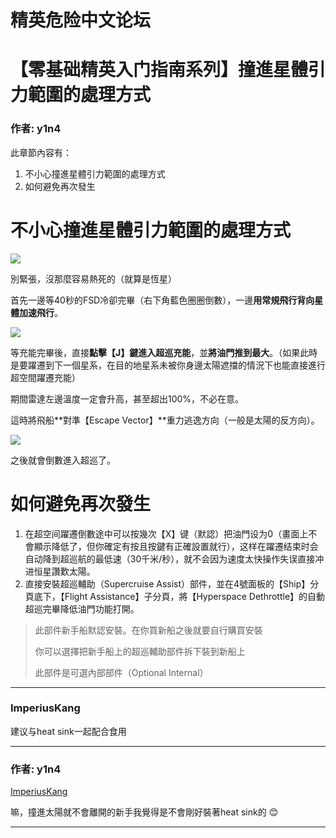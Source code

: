 




精英危险中文论坛
=========







 




# 【零基础精英入门指南系列】撞進星體引力範圍的處理方式





### 作者: y1n4



此章節內容有：


1. 不小心撞進星體引力範圍的處理方式
2. 如何避免再次發生


不小心撞進星體引力範圍的處理方式
================


![](https://qiniu.elitedanger.cn/assets/files/2021-04-13/1618330670-722221-tooclose01.jpeg)  

別緊張，沒那麼容易熱死的（就算是恆星）  

首先一邊等40秒的FSD冷卻完畢（右下角藍色圈圈倒數），一邊**用常規飛行背向星體加速飛行**。  

![](https://qiniu.elitedanger.cn/assets/files/2021-04-13/1618330793-879136-tooclose02.jpeg)  

等充能完畢後，直接**點擊【J】鍵進入超巡充能**，並**將油門推到最大**。（如果此時是要躍遷到下一個星系，在目的地星系未被你身邊太陽遮擋的情況下也能直接進行超空間躍遷充能）  

期間雷達左邊溫度一定會升高，甚至超出100%，不必在意。  

這時將飛船**對準【Escape Vector】**重力逃逸方向（一般是太陽的反方向）。  

![](https://qiniu.elitedanger.cn/assets/files/2021-04-13/1618331105-121089-tooclose03.jpeg)  

之後就會倒數進入超巡了。


如何避免再次發生
========


1. 在超空间躍遷倒數途中可以按幾次【X】键（默認）把油門设为0（畫面上不會顯示降低了，但你確定有按且按鍵有正確設置就行），这样在躍遷结束时会自动降到超巡航的最低速（30千米/秒），就不会因为速度太快操作失误直接冲进恒星讚歎太陽。
2. 直接安裝超巡輔助（Supercruise Assist）部件，並在4號面板的【Ship】分頁底下，【Flight Assistance】子分頁，將【Hyperspace Dethrottle】的自動超巡完畢降低油門功能打開。



> 此部件新手船默認安裝。在你買新船之後就要自行購買安裝  
> 
> 你可以選擇把新手船上的超巡輔助部件拆下裝到新船上  
> 
> 此部件是可選內部部件（Optional Internal）
> 
> 






---



### ImperiusKang



建议与heat sink一起配合食用






---



### 作者: y1n4



[ImperiusKang](https://forum.elitedanger.cn/d/731/2)   

嘛，撞進太陽就不會離開的新手我覺得是不會剛好裝著heat sink的 😊






---










